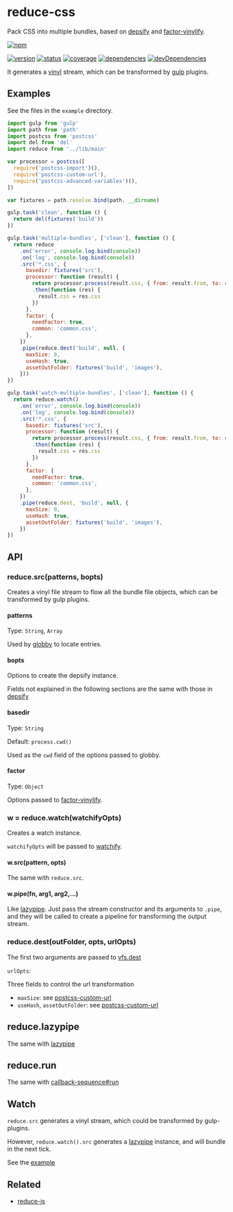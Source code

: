 # reduce-css
Pack CSS into multiple bundles,
based on [depsify](https://github.com/zoubin/depsify)
and [factor-vinylify](https://www.npmjs.com/package/factor-vinylify).

[![npm](https://nodei.co/npm/reduce-css.png?downloads=true)](https://www.npmjs.org/package/reduce-css)

[![version](https://img.shields.io/npm/v/reduce-css.svg)](https://www.npmjs.org/package/reduce-css)
[![status](https://travis-ci.org/zoubin/reduce-css.svg?branch=master)](https://travis-ci.org/zoubin/reduce-css)
[![coverage](https://img.shields.io/coveralls/zoubin/reduce-css.svg)](https://coveralls.io/github/zoubin/reduce-css)
[![dependencies](https://david-dm.org/zoubin/reduce-css.svg)](https://david-dm.org/zoubin/reduce-css)
[![devDependencies](https://david-dm.org/zoubin/reduce-css/dev-status.svg)](https://david-dm.org/zoubin/reduce-css#info=devDependencies)

It generates a [vinyl](https://www.npmjs.com/package/vinyl) stream,
which can be transformed by [gulp](https://www.npmjs.com/package/gulp) plugins.

## Examples

See the files in the `example` directory.

```javascript
import gulp from 'gulp'
import path from 'path'
import postcss from 'postcss'
import del from 'del'
import reduce from '../lib/main'

var processor = postcss([
  require('postcss-import')(),
  require('postcss-custom-url'),
  require('postcss-advanced-variables')(),
])

var fixtures = path.resolve.bind(path, __dirname)

gulp.task('clean', function () {
  return del(fixtures('build'))
})

gulp.task('multiple-bundles', ['clean'], function () {
  return reduce
    .on('error', console.log.bind(console))
    .on('log', console.log.bind(console))
    .src('*.css', {
      basedir: fixtures('src'),
      processor: function (result) {
        return processor.process(result.css, { from: result.from, to: result.from })
        .then(function (res) {
          result.css = res.css
        })
      },
      factor: {
        needFactor: true,
        common: 'common.css',
      },
    })
    .pipe(reduce.dest('build', null, {
      maxSize: 0,
      useHash: true,
      assetOutFolder: fixtures('build', 'images'),
    }))
})

gulp.task('watch-multiple-bundles', ['clean'], function () {
  return reduce.watch()
    .on('error', console.log.bind(console))
    .on('log', console.log.bind(console))
    .src('*.css', {
      basedir: fixtures('src'),
      processor: function (result) {
        return processor.process(result.css, { from: result.from, to: result.from })
        .then(function (res) {
          result.css = res.css
        })
      },
      factor: {
        needFactor: true,
        common: 'common.css',
      },
    })
    .pipe(reduce.dest, 'build', null, {
      maxSize: 0,
      useHash: true,
      assetOutFolder: fixtures('build', 'images'),
    })
})

```

## API

### reduce.src(patterns, bopts)

Creates a vinyl file stream to flow all the bundle file objects,
which can be transformed by gulp plugins.

#### patterns

Type: `String`, `Array`

Used by [globby](https://github.com/sindresorhus/globby) to locate entries.

#### bopts

Options to create the depsify instance.

Fields not explained in the following sections
are the same with those in [depsify](https://github.com/zoubin/depsify)

#### basedir

Type: `String`

Default: `process.cwd()`

Used as the `cwd` field of the options passed to globby.

#### factor

Type: `Object`

Options passed to [factor-vinylify](https://github.com/zoubin/factor-vinylify#options).

### w = reduce.watch(watchifyOpts)

Creates a watch instance.

`watchifyOpts` will be passed to [watchify](https://github.com/substack/watchify).

#### w.src(pattern, opts)

The same with `reduce.src`.

#### w.pipe(fn, arg1, arg2,...)

Like [lazypipe](https://github.com/OverZealous/lazypipe).
Just pass the stream constructor and its arguments to `.pipe`,
and they will be called to create a pipeline
for transforming the output stream.


### reduce.dest(outFolder, opts, urlOpts)

The first two arguments are passed to [vfs.dest](https://github.com/gulpjs/vinyl-fs#destfolder-opt)

`urlOpts`:

Three fields to control the url transformation

* `maxSize`: see [postcss-custom-url](https://github.com/zoubin/postcss-custom-url#maxsize)
* `useHash`, `assetOutFolder`: see [postcss-custom-url](https://github.com/zoubin/postcss-custom-url#copy)


## reduce.lazypipe

The same with [lazypipe](https://github.com/OverZealous/lazypipe)

## reduce.run

The same with [callback-sequence#run](https://github.com/zoubin/callback-sequence#sequenceruncallbacks-done)

## Watch

`reduce.src` generates a vinyl stream,
which could be transformed by gulp-plugins.

However, `reduce.watch().src` generates a [lazypipe](https://github.com/OverZealous/lazypipe) instance,
and will bundle in the next tick.

See the [example](#example)

## Related

* [reduce-js](https://github.com/zoubin/reduce-js)

